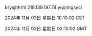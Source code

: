 brysjhhrhl 219.139.197.74 yqqlmgsycl

2024年 11月 03日 星期日 10:10:02 CST

2024年 11月 03日 星期日 02:10:02 GMT
